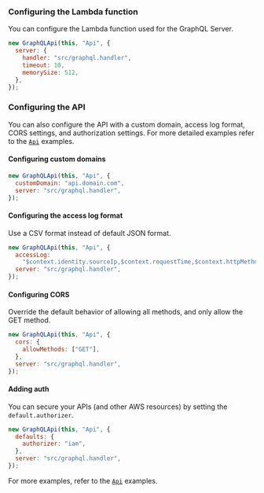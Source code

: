 ### Configuring the Lambda function

You can configure the Lambda function used for the GraphQL Server.

```js
new GraphQLApi(this, "Api", {
  server: {
    handler: "src/graphql.handler",
    timeout: 10,
    memorySize: 512,
  },
});
```

### Configuring the API

You can also configure the API with a custom domain, access log format, CORS settings, and authorization settings. For more detailed examples refer to the [`Api`](Api#examples) examples.

#### Configuring custom domains

```js {2}
new GraphQLApi(this, "Api", {
  customDomain: "api.domain.com",
  server: "src/graphql.handler",
});
```

#### Configuring the access log format

Use a CSV format instead of default JSON format.

```js {2-3}
new GraphQLApi(this, "Api", {
  accessLog:
    "$context.identity.sourceIp,$context.requestTime,$context.httpMethod,$context.routeKey,$context.protocol,$context.status,$context.responseLength,$context.requestId",
  server: "src/graphql.handler",
});
```

#### Configuring CORS

Override the default behavior of allowing all methods, and only allow the GET method.

```js {2-4}
new GraphQLApi(this, "Api", {
  cors: {
    allowMethods: ["GET"],
  },
  server: "src/graphql.handler",
});
```

#### Adding auth

You can secure your APIs (and other AWS resources) by setting the `default.authorizer`.

```js {2}
new GraphQLApi(this, "Api", {
  defaults: {
    authorizer: "iam",
  },
  server: "src/graphql.handler",
});
```

For more examples, refer to the [`Api`](Api.md#examples) examples.
